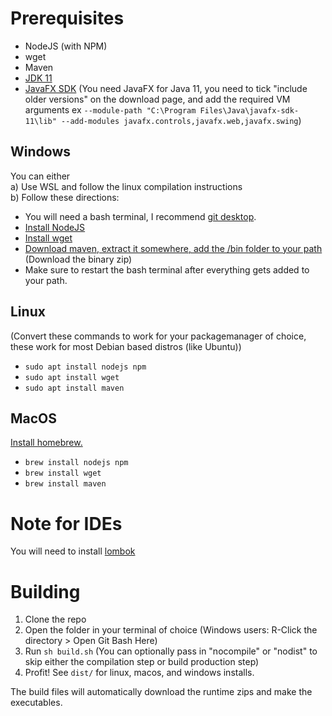 # Prerequisites

 - NodeJS (with NPM)
 - wget
 - Maven
 - [JDK 11](https://adoptium.net) 
 - [JavaFX SDK](https://openjfx.io/openjfx-docs/) (You need JavaFX for Java 11, you need to tick "include older versions" on the download page, and add the required VM arguments ex `--module-path "C:\Program Files\Java\javafx-sdk-11\lib" --add-modules javafx.controls,javafx.web,javafx.swing`)

## Windows
You can either  
a) Use WSL and follow the linux compilation instructions  
b) Follow these directions:
  - You will need a bash terminal, I recommend [git desktop](https://git-scm.com/).
  - [Install NodeJS](https://nodejs.org/en/download/)
  - [Install wget](http://gnuwin32.sourceforge.net/packages/wget.htm)
  - [Download maven, extract it somewhere, add the /bin folder to your path](https://maven.apache.org/download.cgi) (Download the binary zip)
  - Make sure to restart the bash terminal after everything gets added to your path.
  
  

## Linux
(Convert these commands to work for your packagemanager of choice, these work for most Debian based distros (like Ubuntu))
 - `sudo apt install nodejs npm`
 - `sudo apt install wget`
 - `sudo apt install maven`

## MacOS
[Install homebrew.](https://brew.sh)
 - `brew install nodejs npm`
 - `brew install wget`
 - `brew install maven`

# Note for IDEs
You will need to install [lombok](https://projectlombok.org)

# Building
1) Clone the repo
2) Open the folder in your terminal of choice (Windows users: R-Click the directory > Open Git Bash Here)
3) Run `sh build.sh` (You can optionally pass in "nocompile" or "nodist" to skip either the compilation step or build production step)
4) Profit! See `dist/` for linux, macos, and windows installs.

The build files will automatically download the runtime zips and make the executables.
